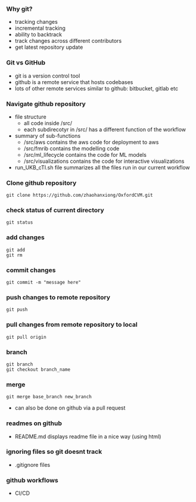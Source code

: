 ### Why git?
- tracking changes
- incremental tracking
- ability to backtrack
- track changes across different contributors
- get latest repository update

### Git vs GitHub
- git is a version control tool
- github is a remote service that hosts codebases
- lots of other remote services similar to github: bitbucket, gitlab etc

### Navigate github repository
- file structure
	- all code inside /src/
	- each subdirecotyr in /src/ has a different function of the workflow
- summary of sub-functions
	- /src/aws contains the aws code for deployment to aws
	- /src/fmrib contains the modelling code
	- /src/ml_lifecycle contains the code for ML models
	- /src/visualizations contains the code for interactive visualizations
- run_UKB_cTI.sh file summarizes all the files run in our current workflow

### Clone github repository
```
git clone https://github.com/zhaohanxiong/OxfordCVM.git
```

### check status of current directory
```
git status
```

### add changes
```
git add
git rm
```

### commit changes
```
git commit -m "message here"
```

### push changes to remote repository
```
git push
```

### pull changes from remote repository to local
```
git pull origin
```

### branch
```
git branch
git checkout branch_name
```

### merge
```
git merge base_branch new_branch
```

- can also be done on github via a pull request

### readmes on github
- README.md displays readme file in a nice way (using html)

### ignoring files so git doesnt track
- .gitignore files

### github workflows
- CI/CD
